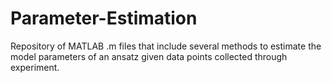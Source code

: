 # Parameter-Estimation
Repository of MATLAB .m files that include several methods to estimate the model parameters of an ansatz given data points collected through experiment. 
